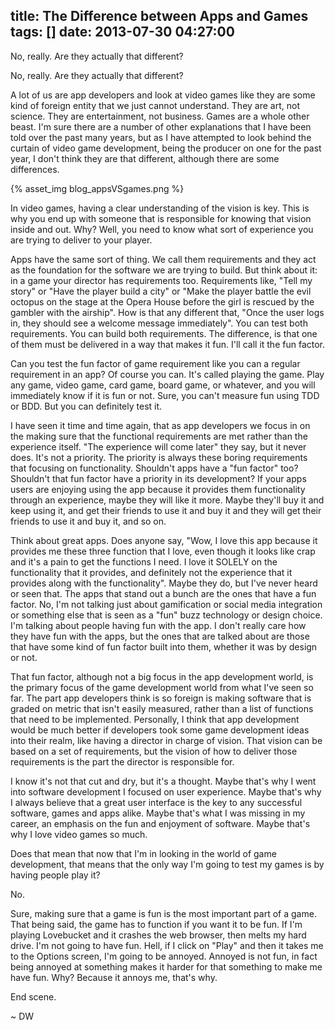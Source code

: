 title: The Difference between Apps and Games
tags: []
date: 2013-07-30 04:27:00
---
No, really. Are they actually that different?
<!-- more -->

No, really. Are they actually that different?

A lot of us are app developers and look at video games like they are some kind of foreign entity that we just cannot understand. They are art, not science. They are entertainment, not business. Games are a whole other beast. I'm sure there are a number of other explanations that I have been told over the past many years, but as I have attempted to look behind the curtain of video game development, being the producer on one for the past year, I don't think they are that different, although there are some differences. 

{% asset_img blog_appsVSgames.png %}

In video games, having a clear understanding of the vision is key. This is why you end up with someone that is responsible for knowing that vision inside and out. Why? Well, you need to know what sort of experience you are trying to deliver to your player. 

Apps have the same sort of thing. We call them requirements and they act as the foundation for the software we are trying to build. But think about it: in a game your director has requirements too. Requirements like, "Tell my story" or "Have the player build a city" or "Make the player battle the evil octopus on the stage at the Opera House before the girl is rescued by the gambler with the airship". How is that any different that, "Once the user logs in, they should see a welcome message immediately". You can test both requirements. You can build both requirements. The difference, is that one of them must be delivered in a way that makes it fun. I'll call it the fun factor. 

Can you test the fun factor of game requirement like you can a regular requirement in an app? Of course you can. It's called playing the game. Play any game, video game, card game, board game, or whatever, and you will immediately know if it is fun or not. Sure, you can't measure fun using TDD or BDD. But you can definitely test it. 

I have seen it time and time again, that as app developers we focus in on the making sure that the functional requirements are met rather than the experience itself. "The experience will come later" they say, but it never does. It's not a priority. The priority is always these boring requirements that focusing on functionality. Shouldn't apps have a "fun factor" too? Shouldn't that fun factor have a priority in its development? If your apps users are enjoying using the app because it provides them functionality through an experience, maybe they will like it more. Maybe they'll buy it and keep using it, and get their friends to use it and buy it and they will get their friends to use it and buy it, and so on. 

Think about great apps. Does anyone say, "Wow, I love this app because it provides me these three function that I love, even though it looks like crap and it's a pain to get the functions I need. I love it SOLELY on the functionality that it provides, and definitely not the experience that it provides along with the functionality". Maybe they do, but I've never heard or seen that. The apps that stand out a bunch are the ones that have a fun factor. No, I'm not talking just about gamification or social media integration or something else that is seen as a "fun" buzz technology or design choice. I'm talking about people having fun with the app. I don't really care how they have fun with the apps, but the ones that are talked about are those that have some kind of fun factor built into them, whether it was by design or not. 

That fun factor, although not a big focus in the app development world, is the primary focus of the game development world from what I've seen so far. The part app developers think is so foreign is making software that is graded on metric that isn't easily measured, rather than a list of functions that need to be implemented. Personally, I think that app development would be much better if developers took some game development ideas into their realm, like having a director in charge of vision. That vision can be based on a set of requirements, but the vision of how to deliver those requirements is the part the director is responsible for. 

I know it's not that cut and dry, but it's a thought. Maybe that's why I went into software development I focused on user experience. Maybe that's why I always believe that a great user interface is the key to any successful software, games and apps alike. Maybe that's what I was missing in my career, an emphasis on the fun and enjoyment of software. Maybe that's why I love video games so much. 

Does that mean that now that I'm in looking in the world of game development, that means that the only way I'm going to test my games is by having people play it? 

No. 

Sure, making sure that a game is fun is the most important part of a game. That being said, the game has to function if you want it to be fun. If I'm playing Lovebucket and it crashes the web browser, then melts my hard drive. I'm not going to have fun. Hell, if I click on "Play" and then it takes me to the Options screen, I'm going to be annoyed. Annoyed is not fun, in fact being annoyed at something makes it harder for that something to make me have fun. Why? Because it annoys me, that's why. 

End scene. 

~ DW